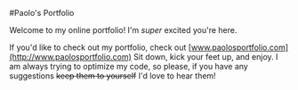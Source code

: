 #Paolo's Portfolio


Welcome to my online portfolio! I'm *super* excited you're here.

If you'd like to check out my portfolio, check out [www.paolosportfolio.com](http://www.paolosportfolio.com)
Sit down, kick your feet up, and enjoy.
I am always trying to optimize my code, so please, if you have any suggestions ~~keep them to yourself~~ I'd love to hear them!